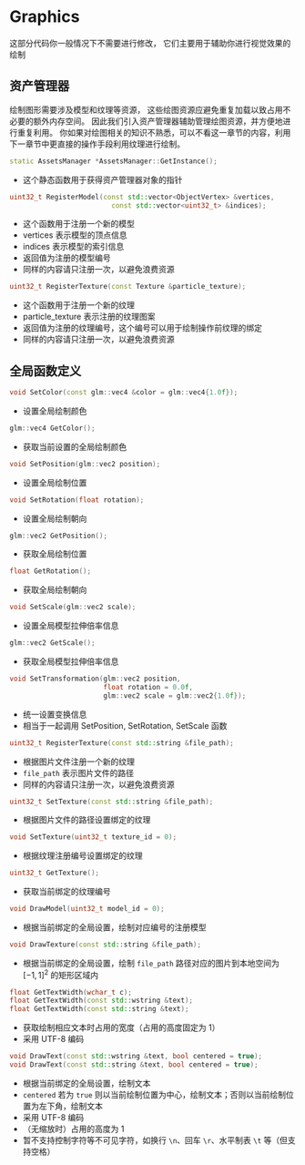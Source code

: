 # Graphics

这部分代码你一般情况下不需要进行修改，
它们主要用于辅助你进行视觉效果的绘制

## 资产管理器

绘制图形需要涉及模型和纹理等资源，
这些绘图资源应避免重复加载以致占用不必要的额外内存空间。
因此我们引入资产管理器辅助管理绘图资源，并方便地进行重复利用。
你如果对绘图相关的知识不熟悉，可以不看这一章节的内容，利用下一章节中更直接的操作手段利用纹理进行绘制。

```c++
static AssetsManager *AssetsManager::GetInstance();
```

- 这个静态函数用于获得资产管理器对象的指针

```c++
uint32_t RegisterModel(const std::vector<ObjectVertex> &vertices,
                         const std::vector<uint32_t> &indices);
```

- 这个函数用于注册一个新的模型
- vertices 表示模型的顶点信息
- indices 表示模型的索引信息
- 返回值为注册的模型编号
- 同样的内容请只注册一次，以避免浪费资源

```c++
uint32_t RegisterTexture(const Texture &particle_texture);
```

- 这个函数用于注册一个新的纹理
- particle_texture 表示注册的纹理图案
- 返回值为注册的纹理编号，这个编号可以用于绘制操作前纹理的绑定
- 同样的内容请只注册一次，以避免浪费资源

## 全局函数定义

```c++
void SetColor(const glm::vec4 &color = glm::vec4{1.0f});
```

- 设置全局绘制颜色

```c++
glm::vec4 GetColor();
```

- 获取当前设置的全局绘制颜色

```c++
void SetPosition(glm::vec2 position);
```

- 设置全局绘制位置

```c++
void SetRotation(float rotation);
```

- 设置全局绘制朝向

```c++
glm::vec2 GetPosition();
```

- 获取全局绘制位置

```c++
float GetRotation();
```

- 获取全局绘制朝向

```c++
void SetScale(glm::vec2 scale);
```

- 设置全局模型拉伸倍率信息

```c++
glm::vec2 GetScale();
```

- 获取全局模型拉伸倍率信息

```c++
void SetTransformation(glm::vec2 position,
                       float rotation = 0.0f,
                       glm::vec2 scale = glm::vec2{1.0f});
```

- 统一设置变换信息
- 相当于一起调用 SetPosition, SetRotation, SetScale 函数

```c++
uint32_t RegisterTexture(const std::string &file_path);
```

- 根据图片文件注册一个新的纹理
- `file_path` 表示图片文件的路径
- 同样的内容请只注册一次，以避免浪费资源

```c++
uint32_t SetTexture(const std::string &file_path);
```

- 根据图片文件的路径设置绑定的纹理

```c++
void SetTexture(uint32_t texture_id = 0);
```

- 根据纹理注册编号设置绑定的纹理

```c++
uint32_t GetTexture();
```

- 获取当前绑定的纹理编号

```c++
void DrawModel(uint32_t model_id = 0);
```

- 根据当前绑定的全局设置，绘制对应编号的注册模型

```c++
void DrawTexture(const std::string &file_path);
```

- 根据当前绑定的全局设置，绘制 `file_path` 路径对应的图片到本地空间为 $[-1, 1]^2$ 的矩形区域内

```c++
float GetTextWidth(wchar_t c);
float GetTextWidth(const std::wstring &text);
float GetTextWidth(const std::string &text);
```
- 获取绘制相应文本时占用的宽度（占用的高度固定为 $1$）
- 采用 UTF-8 编码

```c++
void DrawText(const std::wstring &text, bool centered = true);
void DrawText(const std::string &text, bool centered = true);
```

- 根据当前绑定的全局设置，绘制文本
- `centered` 若为 `true` 则以当前绘制位置为中心，绘制文本；否则以当前绘制位置为左下角，绘制文本
- 采用 UTF-8 编码
- （无缩放时）占用的高度为 $1$
- 暂不支持控制字符等不可见字符，如换行 `\n`、回车 `\r`、水平制表 `\t` 等（但支持空格）
